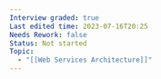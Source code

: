 ```yaml
---
Interview graded: true
Last edited time: 2023-07-16T20:25
Needs Rework: false
Status: Not started
Topic:
  - "[[Web Services Architecture]]"
---
```

